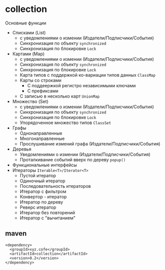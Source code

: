 collection
==========

Основные функции

* Списками (List)
	* с уведомлениями о измении (Издатели/Подписчики/События)
	* Синхронизация по объекту `synchronized`
	* Синхронизация по блокировке `Lock`
* Картами (Map)
	* с уведомлениями о измении (Издатели/Подписчики/События)
	* Синхронизация по объекту `synchronized`
	* Синхронизация по блокировке `Lock`
	* Карта типов с поддержкой ко-вариации типов данных `ClassMap`
	* Карты со строками
		* С поддеержкой регистро независимыми ключами
		* C префиксами
    * С записью в несколько карт `UnionMap`
* Множество (Set)
	* с уведомлениями о измении (Издатели/Подписчики/События)
	* Синхронизация по объекту `synchronized`
	* Синхронизация по блокировке `Lock`
	* Упорядоченное множество типов `ClassSet`
* Графы
	* Однонаправленные
	* Многонаправленные
	* Прослушивание измений графа (Издатели/Подписчики/События)
* Деревья
	* Уведомлениями о измении (Издатели/Подписчики/События)
	* Проталкивание событий вверх по дереву `popup()`
* Функциональные интерфейсы
* Итераторы `Iterable<T>/Iterator<T>`
	* Пуcтой итератор
	* Одиночный итератор
	* Последовательность итераторов
	* Итератор с фильтром
	* Конвертор - итератор
	* Итератор по дереву
	* Реверс итератор
	* Итератор без повторений
	* Итератор с "вычитанием"

maven
-----
    <dependency>
      <groupId>xyz.cofe</groupId>
      <artifactId>collection</artifactId>
      <version>0.2</version>
    </dependency>